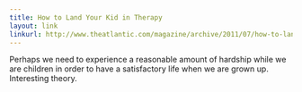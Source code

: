 ```yaml
---
title: How to Land Your Kid in Therapy
layout: link
linkurl: http://www.theatlantic.com/magazine/archive/2011/07/how-to-land-your-kid-in-therapy/8555/?single_page=true
---
```


Perhaps we need to experience a reasonable amount of hardship while we are children in order to have a satisfactory life when we are grown up. Interesting theory.